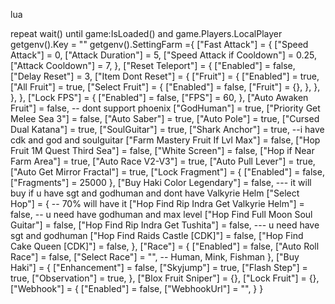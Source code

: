 lua

repeat wait() until game:IsLoaded() and game.Players.LocalPlayer
getgenv().Key = ""
getgenv().SettingFarm ={
    ["Fast Attack"] = {
        ["Speed Attack"] = 0,
        ["Attack Duration"] = 5,
        ["Speed Attack if Cooldown"] = 0.25,
        ["Attack Cooldown"] = 7,
    },
    ["Reset Teleport"] = {
        ["Enabled"] = false,
        ["Delay Reset"] = 3,
        ["Item Dont Reset"] = {
            ["Fruit"] = {
                ["Enabled"] = true,
                ["All Fruit"] = true, 
                ["Select Fruit"] = {
                    ["Enabled"] = false,
                    ["Fruit"] = {},
                },
            },
        },
    },
    ["Lock FPS"] = {
        ["Enabled"] = false,
        ["FPS"] = 60,
    },
    ["Auto Awaken Fruit"] = false, -- dont support  phoenix
    ["GodHuman"] = true,
    ["Priority Get Melee Sea 3"] = false,
    ["Auto Saber"] = true,
    ["Auto Pole"] = true,
    ["Cursed Dual Katana"] = true,
    ["SoulGuitar"] = true,
    ["Shark Anchor"] = true, --i have cdk and god and soulguitar
    ["Farm Mastery Fruit If Lvl Max"] = false,
    ["Hop Fruit 1M Quest Third Sea"] = false,
    ["White Screen"] = false,
    ["Hop if Near Farm Area"] = true,
    ["Auto Race V2-V3"] = true,
    ["Auto Pull Lever"] = true,
    ["Auto Get Mirror Fractal"] = true,
    ["Lock Fragment"] = {
        ["Enabled"] = false,
        ["Fragments"] = 25000
    },
    ["Buy Haki Color Legendary"] = false, --- it will buy if u have sgt and godhuman and dont have Valkyrie Helm
    ["Select Hop"] = { -- 70% will have it
        ["Hop Find Rip Indra Get Valkyrie Helm"] = false, -- u need have godhuman and max level
        ["Hop Find Full Moon Soul Guitar"] = false,
        ["Hop Find Rip Indra Get Tushita"] = false, --- u need have sgt and godhuman
        ["Hop Find Raids Castle [CDK]"] = false,
        ["Hop Find Cake Queen [CDK]"] = false,
    },
    ["Race"] = {
        ["Enabled"] = false,
        ["Auto Roll Race"] = false,
        ["Select Race"] =  "", -- Human, Mink, Fishman
    },
    ["Buy Haki"] = {
        ["Enhancement"] = false,
        ["Skyjump"] = true,
        ["Flash Step"] = true,
        ["Observation"] = true,
    },
    ["Blox Fruit Sniper"] = {},
    ["Lock Fruit"] = {},
    ["Webhook"] = {
        ["Enabled"] = false,
        ["WebhookUrl"] = "",
    }
}

